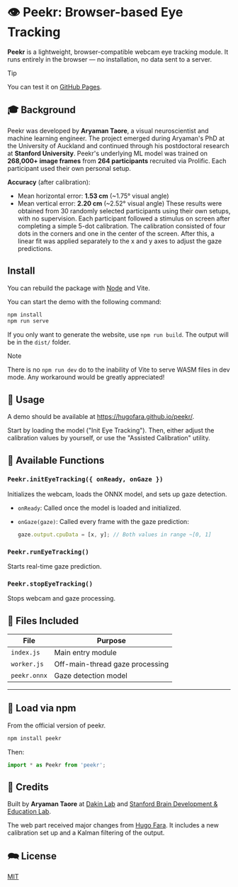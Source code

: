 # 👁️ Peekr: Browser-based Eye Tracking

**Peekr** is a lightweight, browser-compatible webcam eye tracking module. It runs entirely in the browser — no installation, no data sent to a server.

> [!TIP]
> You can test it on [GitHub Pages](https://hugofara.github.io/peekr/).

## 🎓 Background

Peekr was developed by **Aryaman Taore**, a visual neuroscientist and machine learning engineer. The project emerged during Aryaman's PhD at the University of Auckland and continued through his postdoctoral research at **Stanford University**. Peekr's underlying ML model was trained on **268,000+ image frames** from **264 participants** recruited via Prolific. Each participant used their own personal setup.

**Accuracy** (after calibration):

* Mean horizontal error: **1.53 cm** (~1.75° visual angle)
* Mean vertical error: **2.20 cm** (~2.52° visual angle)
These results were obtained from 30 randomly selected participants using their own setups, with no supervision. Each participant followed a stimulus on screen after completing a simple 5-dot calibration. The calibration consisted of four dots in the corners and one in the center of the screen. After this, a linear fit was applied separately to the x and y axes to adjust the gaze predictions.

## Install

You can rebuild the package with [Node](https://nodejs.org/en/download) and Vite.

You can start the demo with the following command:

```bash
npm install
npm run serve
```

If you only want to generate the website, use `npm run build`.
The output will be in the `dist/` folder.

> [!NOTE]
> There is no `npm run dev` do to the inability of Vite to serve WASM files in dev mode.
> Any workaround would be greatly appreciated!

## 🧪 Usage

A demo should be available at <https://hugofara.github.io/peekr/>.

Start by loading the model ("Init Eye Tracking").
Then, either adjust the calibration values by yourself, or use the "Assisted Calibration" utility.

## 🧠 Available Functions

### `Peekr.initEyeTracking({ onReady, onGaze })`

Initializes the webcam, loads the ONNX model, and sets up gaze detection.

* `onReady`: Called once the model is loaded and initialized.
* `onGaze(gaze)`: Called every frame with the gaze prediction:

  ```js
  gaze.output.cpuData = [x, y]; // Both values in range ~[0, 1]
  ```

### `Peekr.runEyeTracking()`

Starts real-time gaze prediction.

### `Peekr.stopEyeTracking()`

Stops webcam and gaze processing.

## 📁 Files Included

| File          | Purpose                         |
| ------------- | ------------------------------- |
| `index.js`    | Main entry module               |
| `worker.js`   | Off-main-thread gaze processing |
| `peekr.onnx`  | Gaze detection model            |

---

## 🚀 Load via npm

From the official version of peekr.

```bash
npm install peekr
```

Then:

```js
import * as Peekr from 'peekr';
```

## 🧠 Credits

Built by **Aryaman Taore** at [Dakin Lab](https://www.dakinlab.org) and [Stanford Brain Development & Education Lab](https://edneuro.stanford.edu).

The web part received major changes from [Hugo Fara](https://hugofara.net).
It includes a new calibration set up and a Kalman filtering of the output.

## 🗪 License

[MIT](https://mit-license.org/)
